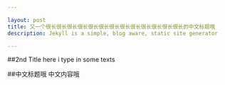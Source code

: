 ```yaml
---

layout: post
title: 又一个很长很长很长很长很长很长很长很长很长很长很长很长很长的中文标题哦
description: Jekyll is a simple, blog aware, static site generator

---
```


##2nd Title 
here i type in some texts

##中文标题哦
中文内容哦
